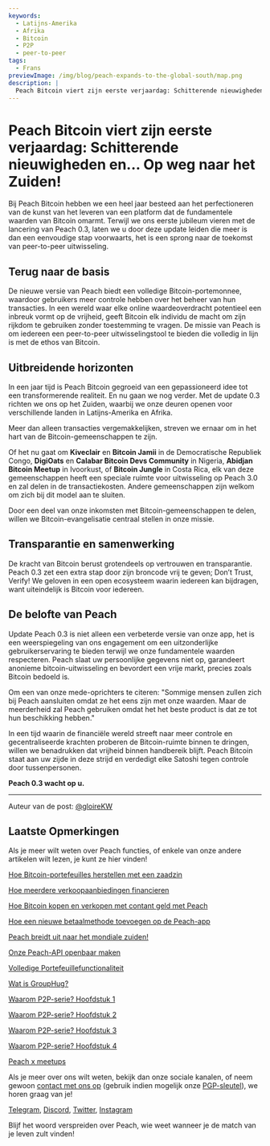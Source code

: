 ```yaml
---
keywords:
  - Latijns-Amerika
  - Afrika
  - Bitcoin
  - P2P
  - peer-to-peer
tags:
  - Frans
previewImage: /img/blog/peach-expands-to-the-global-south/map.png
description: |
  Peach Bitcoin viert zijn eerste verjaardag: Schitterende nieuwigheden en... Op weg naar het Zuiden!
---
```


# Peach Bitcoin viert zijn eerste verjaardag: Schitterende nieuwigheden en... Op weg naar het Zuiden!

Bij Peach Bitcoin hebben we een heel jaar besteed aan het perfectioneren van de kunst van het leveren van een platform dat de fundamentele waarden van Bitcoin omarmt. Terwijl we ons eerste jubileum vieren met de lancering van Peach 0.3, laten we u door deze update leiden die meer is dan een eenvoudige stap voorwaarts, het is een sprong naar de toekomst van peer-to-peer uitwisseling.

## Terug naar de basis

De nieuwe versie van Peach biedt een volledige Bitcoin-portemonnee, waardoor gebruikers meer controle hebben over het beheer van hun transacties. In een wereld waar elke online waardeoverdracht potentieel een inbreuk vormt op de vrijheid, geeft Bitcoin elk individu de macht om zijn rijkdom te gebruiken zonder toestemming te vragen. De missie van Peach is om iedereen een peer-to-peer uitwisselingstool te bieden die volledig in lijn is met de ethos van Bitcoin.

## Uitbreidende horizonten

In een jaar tijd is Peach Bitcoin gegroeid van een gepassioneerd idee tot een transformerende realiteit. En nu gaan we nog verder. Met de update 0.3 richten we ons op het Zuiden, waarbij we onze deuren openen voor verschillende landen in Latijns-Amerika en Afrika.

Meer dan alleen transacties vergemakkelijken, streven we ernaar om in het hart van de Bitcoin-gemeenschappen te zijn.

Of het nu gaat om **Kiveclair** en **Bitcoin Jamii** in de Democratische Republiek Congo, **DigiOats** en **Calabar Bitcoin Devs Community** in Nigeria, **Abidjan Bitcoin Meetup** in Ivoorkust, of **Bitcoin Jungle** in Costa Rica, elk van deze gemeenschappen heeft een speciale ruimte voor uitwisseling op Peach 3.0 en zal delen in de transactiekosten. Andere gemeenschappen zijn welkom om zich bij dit model aan te sluiten.

Door een deel van onze inkomsten met Bitcoin-gemeenschappen te delen, willen we Bitcoin-evangelisatie centraal stellen in onze missie.

## Transparantie en samenwerking

De kracht van Bitcoin berust grotendeels op vertrouwen en transparantie. Peach 0.3 zet een extra stap door zijn broncode vrij te geven; Don’t Trust, Verify! We geloven in een open ecosysteem waarin iedereen kan bijdragen, want uiteindelijk is Bitcoin voor iedereen.

## De belofte van Peach

Update Peach 0.3 is niet alleen een verbeterde versie van onze app, het is een weerspiegeling van ons engagement om een ​​uitzonderlijke gebruikerservaring te bieden terwijl we onze fundamentele waarden respecteren. Peach slaat uw persoonlijke gegevens niet op, garandeert anonieme bitcoin-uitwisseling en bevordert een vrije markt, precies zoals Bitcoin bedoeld is.

Om een van onze mede-oprichters te citeren: "Sommige mensen zullen zich bij Peach aansluiten omdat ze het eens zijn met onze waarden. Maar de meerderheid zal Peach gebruiken omdat het het beste product is dat ze tot hun beschikking hebben."

In een tijd waarin de financiële wereld streeft naar meer controle en gecentraliseerde krachten proberen de Bitcoin-ruimte binnen te dringen, willen we benadrukken dat vrijheid binnen handbereik blijft. Peach Bitcoin staat aan uw zijde in deze strijd en verdedigt elke Satoshi tegen controle door tussenpersonen.

**Peach 0.3 wacht op u.**

---

Auteur van de post: [@gloireKW](https://twitter.com/GloireKW)

## Laatste Opmerkingen

Als je meer wilt weten over Peach functies, of enkele van onze andere artikelen wilt lezen, je kunt ze hier vinden!

[Hoe Bitcoin-portefeuilles herstellen met een zaadzin](https://peachbitcoin.com/nl/blog/how-to-restore-peach-wallet/)

[Hoe meerdere verkoopaanbiedingen financieren](https://peachbitcoin.com/nl/blog/funding-multiple-sell-offers/)

[Hoe Bitcoin kopen en verkopen met contant geld met Peach](https://peachbitcoin.com/nl/blog/how-to-buy-and-sell-bitcoin-with-cash-using-peach/)

[Hoe een nieuwe betaalmethode toevoegen op de Peach-app](https://peachbitcoin.com/nl/blog/how-to-add-a-payment-method/)

[Peach breidt uit naar het mondiale zuiden!](https://peachbitcoin.com/nl/blog/peach-expands-to-the-global-south/)

[Onze Peach-API openbaar maken](https://peachbitcoin.com/nl/blog/making-our-peach-api-public/)

[Volledige Portefeuillefunctionaliteit](https://peachbitcoin.com/nl/blog/full-wallet-functionality/)

[Wat is GroupHug?](https://peachbitcoin.com/nl/blog/group-hug/)

[Waarom P2P-serie? Hoofdstuk 1](https://peachbitcoin.com/nl/blog/why-p2p-chapter-1/)

[Waarom P2P-serie? Hoofdstuk 2](https://peachbitcoin.com/nl/blog/why-p2p-chapter-2/)

[Waarom P2P-serie? Hoofdstuk 3](https://peachbitcoin.com/nl/blog/why-p2p-chapter-3-circular-economies/)

[Waarom P2P-serie? Hoofdstuk 4](https://peachbitcoin.com/nl/blog/why-p2p-chapter-4-chains-of-trust/)

[Peach x meetups](https://peachbitcoin.com/nl/blog/peach-for-meetups/)

Als je meer over ons wilt weten, bekijk dan onze sociale kanalen, of neem gewoon [contact met ons op](mailto:hello@peachbitcoin.com) (gebruik indien mogelijk onze [PGP-sleutel](https://keys.openpgp.org/vks/v1/by-fingerprint/48339A19645E2E53488E0E5479E1B270FACD1BD2)), we horen graag van je!

[Telegram](https://t.me/peachtopeach), [Discord](https://discord.gg/ypeHz3SW54), [Twitter](https://twitter.com/peachbitcoin), [Instagram](https://instagram.com/peachbitcoin)

Blijf het woord verspreiden over Peach, wie weet wanneer je de match van je leven zult vinden!
